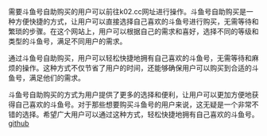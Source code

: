 需要斗鱼号自助购买的用户可以前往k02.cc网址进行操作。斗鱼号自助购买是一种方便快捷的方式，让用户可以直接选择自己喜欢的斗鱼号进行购买，无需等待和繁琐的步骤。在这个网站上，用户可以根据自己的需求和喜好，选择不同的等级和类型的斗鱼号，满足不同用户的需求。

通过斗鱼号自助购买，用户可以轻松快捷地拥有自己喜欢的斗鱼号，无需等待和麻烦的操作。这种方式不仅节省了用户的时间，还能够确保用户可以购买到合适的斗鱼号，满足他们的需求。

斗鱼号自助购买的方式为用户提供了更多的选择和便利，让用户可以更加方便地获得自己喜欢的斗鱼号。对于那些想要购买斗鱼号的用户来说，这无疑是一个非常不错的选择。希望广大用户可以通过这种方式，轻松快捷地拥有自己喜欢的斗鱼号。[github](https://github.com)